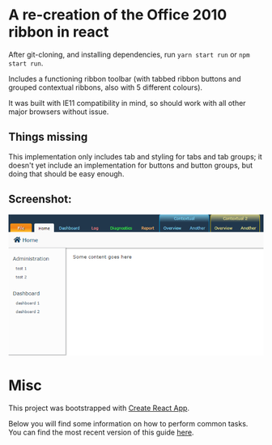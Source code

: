 # A re-creation of the Office 2010 ribbon in react

After git-cloning, and installing dependencies, run `yarn start run` or `npm start run`.

Includes a functioning ribbon toolbar (with tabbed ribbon buttons and grouped contextual ribbons, also with 5 different colours).

It was built with IE11 compatibility in mind, so should work with all other major browsers without issue.

## Things missing

This implementation only includes tab and styling for tabs and tab groups; it doesn't yet include an implementation for buttons and button groups, but doing that should be easy enough.

## Screenshot:

![screenshot1](screenshot1.png)

# Misc

This project was bootstrapped with [Create React App](https://github.com/facebookincubator/create-react-app).

Below you will find some information on how to perform common tasks.<br>
You can find the most recent version of this guide [here](https://github.com/facebookincubator/create-react-app/blob/master/packages/react-scripts/template/README.md).

